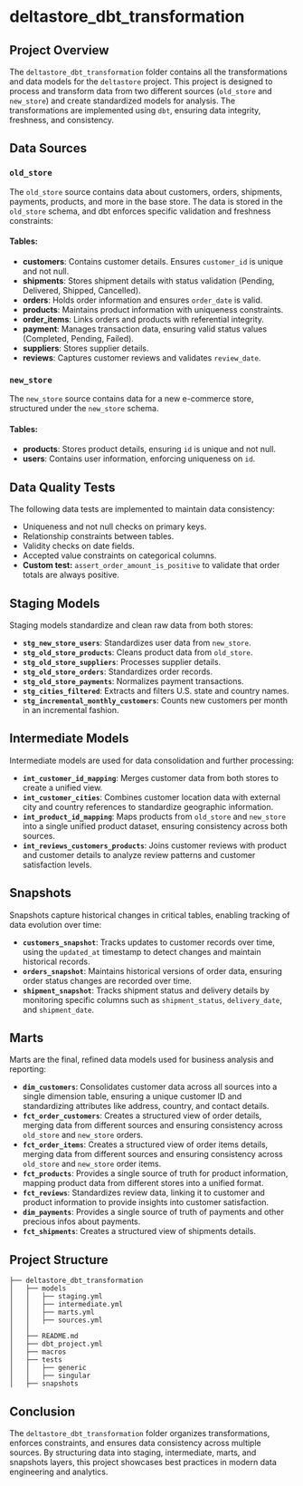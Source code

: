 # deltastore_dbt_transformation

## Project Overview
The `deltastore_dbt_transformation` folder contains all the transformations and data models for the `deltastore` project. This project is designed to process and transform data from two different sources (`old_store` and `new_store`) and create standardized models for analysis. The transformations are implemented using `dbt`, ensuring data integrity, freshness, and consistency.

## Data Sources

### `old_store`
The `old_store` source contains data about customers, orders, shipments, payments, products, and more in the base store. The data is stored in the `old_store` schema, and dbt enforces specific validation and freshness constraints:

#### Tables:
- **customers**: Contains customer details. Ensures `customer_id` is unique and not null.
- **shipments**: Stores shipment details with status validation (Pending, Delivered, Shipped, Cancelled).
- **orders**: Holds order information and ensures `order_date` is valid.
- **products**: Maintains product information with uniqueness constraints.
- **order_items**: Links orders and products with referential integrity.
- **payment**: Manages transaction data, ensuring valid status values (Completed, Pending, Failed).
- **suppliers**: Stores supplier details.
- **reviews**: Captures customer reviews and validates `review_date`.

### `new_store`
The `new_store` source contains data for a new e-commerce store, structured under the `new_store` schema.

#### Tables:
- **products**: Stores product details, ensuring `id` is unique and not null.
- **users**: Contains user information, enforcing uniqueness on `id`.

## Data Quality Tests
The following data tests are implemented to maintain data consistency:
- Uniqueness and not null checks on primary keys.
- Relationship constraints between tables.
- Validity checks on date fields.
- Accepted value constraints on categorical columns.
- **Custom test:** `assert_order_amount_is_positive` to validate that order totals are always positive.

## Staging Models
Staging models standardize and clean raw data from both stores:

- **`stg_new_store_users`**: Standardizes user data from `new_store`.
- **`stg_old_store_products`**: Cleans product data from `old_store`.
- **`stg_old_store_suppliers`**: Processes supplier details.
- **`stg_old_store_orders`**: Standardizes order records.
- **`stg_old_store_payments`**: Normalizes payment transactions.
- **`stg_cities_filtered`**: Extracts and filters U.S. state and country names.
- **`stg_incremental_monthly_customers`**: Counts new customers per month in an incremental fashion.

## Intermediate Models
Intermediate models are used for data consolidation and further processing:

- **`int_customer_id_mapping`**: Merges customer data from both stores to create a unified view.
- **`int_customer_cities`**: Combines customer location data with external city and country references to standardize geographic information.
- **`int_product_id_mapping`**: Maps products from `old_store` and `new_store` into a single unified product dataset, ensuring consistency across both sources.
- **`int_reviews_customers_products`**: Joins customer reviews with product and customer details to analyze review patterns and customer satisfaction levels.

## Snapshots
Snapshots capture historical changes in critical tables, enabling tracking of data evolution over time:

- **`customers_snapshot`**: Tracks updates to customer records over time, using the `updated_at` timestamp to detect changes and maintain historical records.
- **`orders_snapshot`**: Maintains historical versions of order data, ensuring order status changes are recorded over time.
- **`shipment_snapshot`**: Tracks shipment status and delivery details by monitoring specific columns such as `shipment_status`, `delivery_date`, and `shipment_date`.

## Marts
Marts are the final, refined data models used for business analysis and reporting:

- **`dim_customers`**: Consolidates customer data across all sources into a single dimension table, ensuring a unique customer ID and standardizing attributes like address, country, and contact details.
- **`fct_order_customers`**: Creates a structured view of order details, merging data from different sources and ensuring consistency across `old_store` and `new_store` orders.
- **`fct_order_items`**: Creates a structured view of order items details, merging data from different sources and ensuring consistency across `old_store` and `new_store` order items.
- **`fct_products`**: Provides a single source of truth for product information, mapping product data from different stores into a unified format.
- **`fct_reviews`**: Standardizes review data, linking it to customer and product information to provide insights into customer satisfaction.
- **`dim_payments`**: Provides a single source of truth of payments and other precious infos about payments.
- **`fct_shipments`**: Creates a structured view of shipments details.


## Project Structure
```
├── deltastore_dbt_transformation
│   ├── models
│   │   ├── staging.yml
│   │   ├── intermediate.yml
│   │   ├── marts.yml
│   │   ├── sources.yml
│   │  
│   ├── README.md
│   ├── dbt_project.yml
│   ├── macros
│   ├── tests
│   │   ├── generic
│   │   ├── singular
│   ├── snapshots
```

## Conclusion
 The `deltastore_dbt_transformation` folder organizes transformations, enforces constraints, and ensures data consistency across multiple sources. By structuring data into staging, intermediate, marts, and snapshots layers, this project showcases best practices in modern data engineering and analytics.

